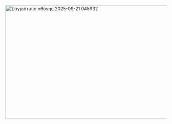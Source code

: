 
<img width="634" height="355" alt="Στιγμιότυπο οθόνης 2025-09-21 045932" src="https://github.com/user-attachments/assets/ef5b4648-9403-4010-a2f5-439315fc5b2a" />
